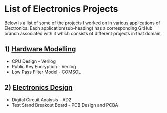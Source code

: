# List of Electronics Projects
Below is a list of some of the projects I worked on in various applications of Electronics. Each application(sub-heading) has a corresponding GitHub branch associated with it which consists of different projects in that domain.

## 1) [Hardware Modelling](https://github.com/akshayks612/Electronics/tree/verilog)

* CPU Design - Verilog
* Public Key Encryption - Verilog
* Low Pass Filter Model - COMSOL

## 2) [Electronics Design](https://github.com/akshayks612/Electronics/tree/digital-circuit-assembly-and-analysis)

* Digital Circuit Analysis - AD2
* Test Stand Breakout Board - PCB Design and PCBA
